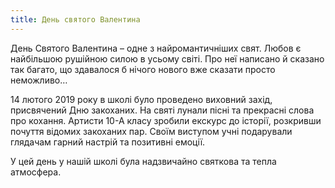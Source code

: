 ```yaml
---
title: День святого Валентина
---
```


День Святого Валентина – одне з найромантичніших свят. Любов є найбільшою рушійною силою в усьому світі. Про неї написано й сказано так багато, що здавалося б нічого нового вже сказати просто неможливо…

14 лютого 2019 року в школі було проведено виховний захід, присвячений Дню закоханих. На святі лунали пісні та прекрасні слова про кохання. Артисти 10-А класу зробили екскурс до історії, розкривши почуття відомих закоханих пар. Своїм виступом учні подарували глядачам гарний настрій та позитивні емоції.

У цей день у нашій школі була надзвичайно святкова та тепла атмосфера.

<youtube id="56C7o5hvx1Q" />
